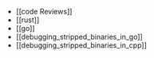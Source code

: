 ---
---

* [[code Reviews]]
* [[rust]]
* [[go]]
* [[debugging_stripped_binaries_in_go]]
* [[debugging_stripped_binaries_in_cpp]]